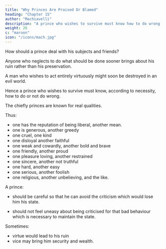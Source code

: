 ```yaml
---
title: "Why Princes Are Praised Or Blamed"
heading: "Chapter 15"
author: "Machiavelli"
description: "A prince who wishes to survive must know how to do wrong, and how to do or not do wrong according to necessity"
weight: 26
c: "maroon"
icon: "/icons/mach.jpg"
---
```


<!-- ## Chapter 15= Things For Which Men, And Especially Princes Are Praised Or Blamed -->

How should a prince deal with his subjects and friends?

<!-- And as I know that many have written on this point, I expect I shall be considered too bold in mentioning it again, especially as in discussing it I shall not follow the methods of other people. But, it being my intention to write something which shall be useful to him who reads it, it appears to me more appropriate
to follow up the real truth of the matter than the imagination of it.  -->

<!-- Many have imagined republics and principalities which have never been seen. How one actually lives is far distant from how one ought to live.  -->


Anyone who neglects to do what should be done sooner brings about his ruin rather than his preservation. 

A man who wishes to act entirely virtuously might soon be destroyed in an evil world. <!--  among so much that is evil in the world. -->

Hence a prince who wishes to survive must know, according to necessity, how to do or not do wrong. 

<!-- Therefore, putting on one side imaginary things concerning a prince and discussing those which are real, I say that all men when they are spoken of, and chiefly princes for being more highly placed, are remarkable for some of those qualities which bring them either blame or praise. -->

The chiefly princes are known for real qualities. 

Thus:
- one has the reputation of being liberal, another mean. 
- one is generous, another greedy
- one cruel, one kind
- one disloyal another faithful
- one weak and cowardly, another bold and brave
- one friendly, another proud
- one pleasure loving, another restrained
- one sincere, another not truthful
- one hard, another easy
- one serious, another foolish
- one religious, another unbelieving, and the like. <!-- nd I know that everyone will confess that it would be most worthy in a prince to exhibit all the above qualities that are considered good. --> 


<!-- But, because they can neither be entirely possessed nor observed in any one person, for human conditions do not permit it, it is necessary for him to  -->

A prince:
- should be careful so that he can avoid the criticism which would lose him his state. 
<!-- - avoid bad behaviour which would not lose him his state, but, if this is not possible, he may with less hesitation do it.  -->
- should not feel uneasy about being criticised for that bad behaviour which is necessary to maintain the state. 

<!-- , because if everything is considered carefully, it will be found that  -->

Sometimes:
- virtue would lead to his ruin
- vice may bring him security and wealth.


